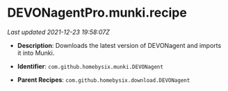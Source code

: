 # DEVONagentPro.munki.recipe

_Last updated 2021-12-23 19:58:07Z_

- **Description**: Downloads the latest version of DEVONagent and imports it into Munki.

- **Identifier**: `com.github.homebysix.munki.DEVONagent`

- **Parent Recipes**: `com.github.homebysix.download.DEVONagent`